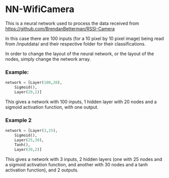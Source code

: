 # NN-WifiCamera

This is a neural network used to process the data received from https://github.com/BrendanBetterman/RSSI-Camera

In this case there are 100 inputs (for a 10 pixel by 10 pixel image) being read from /inputdata/ and their respective folder for their classifications.

In order to change the layout of the neural network, or the layout of the nodes, simply change the network array.

### Example:
```python
network = [Layer(100,20),
    Sigmoid(),
    Layer(20,1)]
```
</example>
This gives a network with 100 inputs, 1 hidden layer with 20 nodes and a sigmoid activation function, with one output.

### Example 2
```python
network = [Layer(3,25),
    Sigmoid(),
    Layer(25,30),
    Tanh(),
    Layer(30,2)]
```
This gives a network with 3 inputs, 2 hidden layers (one with 25 nodes and a sigmoid activation function, and another with 30 nodes and a tanh activation function), and 2 outputs.
